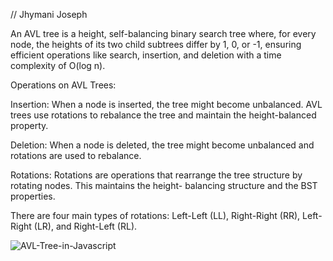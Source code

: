 // Jhymani Joseph

An AVL tree is a height, self-balancing binary search tree where, for every node, the heights of its two child subtrees differ by 1, 0, or -1, ensuring efficient operations like search, insertion, and deletion with a time complexity of O(log n). 

Operations on AVL Trees:

Insertion: When a node is inserted, the tree might become unbalanced. AVL trees use rotations to rebalance the tree and maintain the height-balanced property. 

Deletion: When a node is deleted, the tree might become unbalanced and rotations are used to rebalance. 

Rotations: Rotations are operations that rearrange the tree structure by rotating nodes. This maintains the height- balancing structure and the BST properties.

 There are four main types of rotations: Left-Left (LL), Right-Right (RR), Left-Right (LR), and Right-Left (RL). 


![AVL-Tree-in-Javascript](https://github.com/user-attachments/assets/4d886bb0-6fee-40a5-acc9-64426cb8080b)
